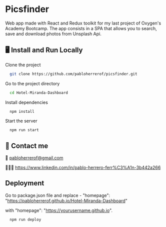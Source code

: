 
# Picsfinder

Web app made with React and Redux toolkit for my last project of Oxygen's Academy Bootcamp. The app consists in a SPA that allows you to search, save and download photos from Unsplash Api.




## 🖥️  Install and Run Locally

Clone the project

```bash
  git clone https://github.com/pabloherrerof/picsfinder.git
```

Go to the project directory

```bash
  cd Hotel-Miranda-Dashboard
```

Install dependencies

```bash
  npm install
```

Start the server

```bash
  npm run start
```


## 🚀 Contact me

📩 pabloherrerof@gmail.com

👷🏼‍♂️ https://www.linkedin.com/in/pablo-herrero-ferr%C3%A1n-3b442a266



## Deployment

Go to package.json file and replace -
"homepage": "https://pabloherrerof.github.io/Hotel-Miranda-Dashboard"

with "homepage": "https://yourusername.github.io".

```bash
  npm run deploy
```
